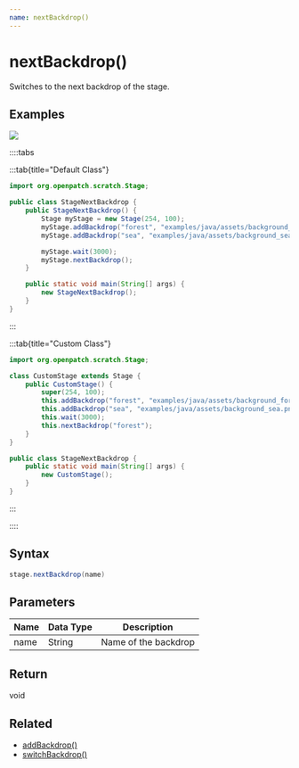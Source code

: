 ```yaml
---
name: nextBackdrop()
---
```


# nextBackdrop()

Switches to the next backdrop of the stage.

## Examples

![](/assets/documentation/StageNextBackdrop.gif)

::::tabs

:::tab{title="Default Class"}

```java
import org.openpatch.scratch.Stage;

public class StageNextBackdrop {
    public StageNextBackdrop() {
        Stage myStage = new Stage(254, 100);
        myStage.addBackdrop("forest", "examples/java/assets/background_forest.png");
        myStage.addBackdrop("sea", "examples/java/assets/background_sea.png");

        myStage.wait(3000);
        myStage.nextBackdrop();
    }

    public static void main(String[] args) {
        new StageNextBackdrop();
    }
}
```

:::

:::tab{title="Custom Class"}

```java
import org.openpatch.scratch.Stage;

class CustomStage extends Stage {
    public CustomStage() {
        super(254, 100);
        this.addBackdrop("forest", "examples/java/assets/background_forest.png");
        this.addBackdrop("sea", "examples/java/assets/background_sea.png");
        this.wait(3000);
        this.nextBackdrop("forest");
    }
}

public class StageNextBackdrop {
    public static void main(String[] args) {
        new CustomStage();
    }
}
```

:::

::::

## Syntax

```java
stage.nextBackdrop(name)
```

## Parameters

| Name | Data Type | Description          |
| ---- | --------- | -------------------- |
| name | String    | Name of the backdrop |

## Return

void

## Related

- [addBackdrop()](/documentation/stage/looks/add-backdrop)
- [switchBackdrop()](/documentation/stage/looks/switch-backdrop)
